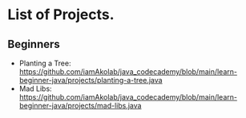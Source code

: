 # List of Projects.
## Beginners
* Planting a Tree: https://github.com/iamAkolab/java_codecademy/blob/main/learn-beginner-java/projects/planting-a-tree.java
* Mad Libs: https://github.com/iamAkolab/java_codecademy/blob/main/learn-beginner-java/projects/mad-libs.java
